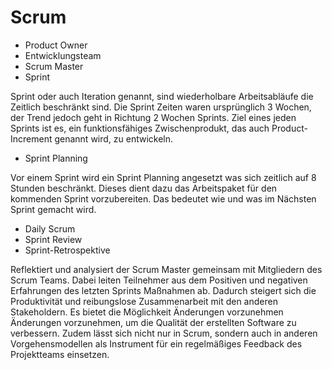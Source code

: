 # Scrum
* Product Owner
* Entwicklungsteam
* Scrum Master
* Sprint
 
Sprint oder auch Iteration genannt, sind wiederholbare Arbeitsabläufe die Zeitlich beschränkt sind. Die Sprint Zeiten waren ursprünglich 3 Wochen, der Trend jedoch geht in Richtung 2 Wochen Sprints. Ziel eines jeden Sprints ist es, ein funktionsfähiges Zwischenprodukt, das auch Product-Increment genannt wird, zu entwickeln.
* Sprint Planning

Vor einem Sprint wird ein Sprint Planning angesetzt was sich zeitlich auf 8 Stunden beschränkt. Dieses dient dazu das Arbeitspaket für den kommenden Sprint vorzubereiten. Das bedeutet wie und was im Nächsten Sprint gemacht wird.
* Daily Scrum
* Sprint Review
* Sprint-Retrospektive

Reflektiert und analysiert der Scrum Master gemeinsam mit Mitgliedern des Scrum Teams. Dabei leiten Teilnehmer aus dem Positiven und negativen Erfahrungen des letzten Sprints Maßnahmen ab. Dadurch steigert sich die Produktivität und reibungslose Zusammenarbeit mit den anderen Stakeholdern. Es bietet die Möglichkeit Änderungen vorzunehmen Änderungen vorzunehmen, um die Qualität der erstellten Software zu verbessern. Zudem lässt sich nicht nur in Scrum, sondern auch in anderen Vorgehensmodellen als Instrument für ein regelmäßiges Feedback des Projektteams einsetzen.

